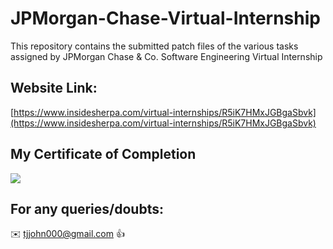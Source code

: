 # JPMorgan-Chase-Virtual-Internship

This repository contains the submitted patch files of the various tasks assigned by JPMorgan Chase &amp; Co. Software Engineering Virtual Internship

## Website Link:

[https://www.insidesherpa.com/virtual-internships/R5iK7HMxJGBgaSbvk](https://www.insidesherpa.com/virtual-internships/R5iK7HMxJGBgaSbvk)

## My Certificate of Completion

![](https://github.com/tjjohn000/JPMorgan_Internship_Task1/blob/master/Capture.JPG)

## For any queries/doubts:

:envelope: tjjohn000@gmail.com :thumbsup:
